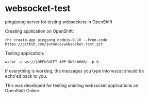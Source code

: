 websocket-test
====================

ping/pong server for testing websockets in OpenShift

Creating application on OpenShift:

    rhc create-app pingpong nodejs-0.10 --from-code https://github.com/jwhonce/websocket-test.git

Testing application:

    wscat -c ws://$OPENSHIFT_APP_DNS:8000/ -p 8


If everything is working, the messages you type into wscat should be echo'ed back to you.


This was developed for testing unidling websocket applications on OpenShift Online.


